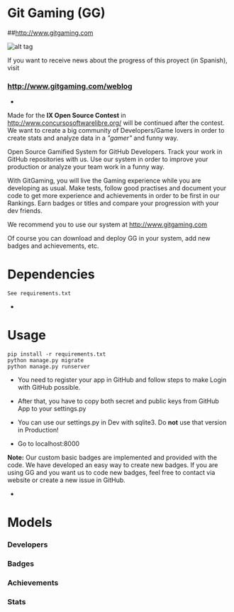 Git Gaming (GG)
=========
##http://www.gitgaming.com

![alt tag](http://upload.wikimedia.org/wikipedia/commons/thumb/0/06/AGPLv3_Logo.svg/200px-AGPLv3_Logo.svg.png)

If you want to receive news about the progress of this proyect (in Spanish), visit  

### http://www.gitgaming.com/weblog

-
Made for the **IX Open Source Contest** in http://www.concursosoftwarelibre.org/ will be continued after the contest. We want to create a big community of Developers/Game lovers in order to create stats and analyze data in a *"gamer"* and funny way.

Open Source Gamified System for GitHub Developers. Track your work in GitHub repositories with us. Use our system in order to improve your production or analyze your team work in a funny way.

With GitGaming, you will live the Gaming experience while you are developing as usual. Make tests, follow good practises and document your code to get more experience and achievements in order to be first in our Rankings. Earn badges or titles and compare your progression with your dev friends.

We recommend you to use our system at http://www.gitgaming.com

Of course you can download and deploy GG in your system, add new badges and achievements, etc.

# Dependencies
    See requirements.txt
-
# Usage

    pip install -r requirements.txt
    python manage.py migrate
    python manage.py runserver

* You need to register your app in GitHub and follow steps to make Login with GitHub possible.

* After that, you have to copy both secret and public keys from GitHub App to your settings.py

* You can use our settings.py in Dev with sqlite3. Do **not** use that version in Production!

* Go to localhost:8000

**Note:** Our custom basic badges are implemented and provided with the code. We have developed an easy way to create new badges. If you are using GG and you want us to code new badges, feel free to contact via website or create a new issue in GitHub.


-
# Models

### Developers
### Badges
### Achievements
### Stats



